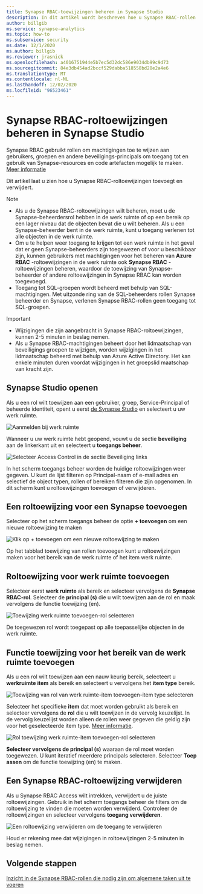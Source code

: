 ```yaml
---
title: Synapse RBAC-toewijzingen beheren in Synapse Studio
description: In dit artikel wordt beschreven hoe u Synapse RBAC-rollen toewijst en intrekt voor AAD-beveiligings-principals
author: billgib
ms.service: synapse-analytics
ms.topic: how-to
ms.subservice: security
ms.date: 12/1/2020
ms.author: billgib
ms.reviewer: jrasnick
ms.openlocfilehash: a4016751944e5b7ec5d32dc586e9034db99c9d73
ms.sourcegitcommit: 84e3db454ad2bccf529dabba518558bd28e2a4e6
ms.translationtype: MT
ms.contentlocale: nl-NL
ms.lasthandoff: 12/02/2020
ms.locfileid: "96523461"
---
```

# <a name="how-to-manage-synapse-rbac-role-assignments-in-synapse-studio"></a>Synapse RBAC-roltoewijzingen beheren in Synapse Studio

Synapse RBAC gebruikt rollen om machtigingen toe te wijzen aan gebruikers, groepen en andere beveiligings-principals om toegang tot en gebruik van Synapse-resources en code artefacten mogelijk te maken.  [Meer informatie](./synapse-workspace-synapse-rbac.md)

Dit artikel laat u zien hoe u Synapse RBAC-roltoewijzingen toevoegt en verwijdert.

>[!Note]
>- Als u de Synapse RBAC-roltoewijzingen wilt beheren, moet u de Synapse-beheerdersrol hebben in de werk ruimte of op een bereik op een lager niveau dat de objecten bevat die u wilt beheren. Als u een Synapse-beheerder bent in de werk ruimte, kunt u toegang verlenen tot alle objecten in de werk ruimte. 
>- Om u te helpen weer toegang te krijgen tot een werk ruimte in het geval dat er geen Synapse-beheerders zijn toegewezen of voor u beschikbaar zijn, kunnen gebruikers met machtigingen voor het beheren van **Azure RBAC** -roltoewijzingen in de werk ruimte ook **Synapse RBAC** -roltoewijzingen beheren, waardoor de toewijzing van Synapse-beheerder of andere roltoewijzingen in Synapse RBAC kan worden toegevoegd.
>- Toegang tot SQL-groepen wordt beheerd met behulp van SQL-machtigingen.  Met uitzonde ring van de SQL-beheerders rollen Synapse beheerder en Synapse, verlenen Synapse RBAC-rollen geen toegang tot SQL-groepen.

>[!important]
>- Wijzigingen die zijn aangebracht in Synapse RBAC-roltoewijzingen, kunnen 2-5 minuten in beslag nemen. 
>- Als u Synapse RBAC-machtigingen beheert door het lidmaatschap van beveiligings groepen te wijzigen, worden wijzigingen in het lidmaatschap beheerd met behulp van Azure Active Directory.  Het kan enkele minuten duren voordat wijzigingen in het groepslid maatschap van kracht zijn.

## <a name="open-synapse-studio"></a>Synapse Studio openen  

Als u een rol wilt toewijzen aan een gebruiker, groep, Service-Principal of beheerde identiteit, opent u eerst [de Synapse Studio](https://web.azuresynapse.net/) en selecteert u uw werk ruimte. 

![Aanmelden bij werk ruimte](./media/common/login-workspace.png) 
 
 Wanneer u uw werk ruimte hebt geopend, vouwt u de sectie **beveiliging** aan de linkerkant uit en selecteert u **toegangs beheer**. 

 ![Selecteer Access Control in de sectie Beveiliging links](./media/how-to-manage-synapse-rbac-role-assignments/left-nav-security-access-control.png)

In het scherm toegangs beheer worden de huidige roltoewijzingen weer gegeven.  U kunt de lijst filteren op Principal-naam of e-mail adres en selectief de object typen, rollen of bereiken filteren die zijn opgenomen. In dit scherm kunt u roltoewijzingen toevoegen of verwijderen.  

## <a name="add-a-synapse-role-assignment"></a>Een roltoewijzing voor een Synapse toevoegen

Selecteer op het scherm toegangs beheer de optie **+ toevoegen** om een nieuwe roltoewijzing te maken

![Klik op + toevoegen om een nieuwe roltoewijzing te maken](./media/how-to-manage-synapse-rbac-role-assignments/access-control-add.png)

Op het tabblad toewijzing van rollen toevoegen kunt u roltoewijzingen maken voor het bereik van de werk ruimte of het item werk ruimte. 

## <a name="add-workspace-scoped-role-assignment"></a>Roltoewijzing voor werk ruimte toevoegen

Selecteer eerst **werk ruimte** als bereik en selecteer vervolgens de **Synapse RBAC-rol**.  Selecteer de **principal (s)** die u wilt toewijzen aan de rol en maak vervolgens de functie toewijzing (en). 

![Toewijzing werk ruimte toevoegen-rol selecteren](./media/how-to-manage-synapse-rbac-role-assignments/access-control-workspace-role-assignment.png) 

De toegewezen rol wordt toegepast op alle toepasselijke objecten in de werk ruimte.

## <a name="add-workspace-item-scoped-role-assignment"></a>Functie toewijzing voor het bereik van de werk ruimte toevoegen

Als u een rol wilt toewijzen aan een nauw keurig bereik, selecteert u **werkruimte item** als bereik en selecteert u vervolgens het **item type** bereik.       

![Toewijzing van rol van werk ruimte-item toevoegen-item type selecteren](./media/how-to-manage-synapse-rbac-role-assignments/access-control-add-workspace-item-assignment-select-item-type.png) 

Selecteer het specifieke **item** dat moet worden gebruikt als bereik en selecteer vervolgens de **rol** die u wilt toewijzen in de vervolg keuzelijst.  In de vervolg keuzelijst worden alleen de rollen weer gegeven die geldig zijn voor het geselecteerde item type. [Meer informatie](https://go.microsoft.com/fwlink/?linkid=2148306).  

![Rol toewijzing werk ruimte-item toevoegen-rol selecteren](./media/how-to-manage-synapse-rbac-role-assignments/access-control-add-workspace-item-assignment-select-role.png) 
 
**Selecteer vervolgens de principal (s)** waaraan de rol moet worden toegewezen.  U kunt iteratief meerdere principals selecteren.  Selecteer **Toep assen** om de functie toewijzing (en) te maken.

## <a name="remove-a-synapse-rbac-role-assignment"></a>Een Synapse RBAC-roltoewijzing verwijderen

Als u Synapse RBAC Access wilt intrekken, verwijdert u de juiste roltoewijzingen.  Gebruik in het scherm toegangs beheer de filters om de roltoewijzing te vinden die moeten worden verwijderd.  Controleer de roltoewijzingen en selecteer vervolgens **toegang verwijderen**.   

![Een roltoewijzing verwijderen om de toegang te verwijderen](./media/how-to-manage-synapse-rbac-role-assignments/access-control-remove-access.png)

Houd er rekening mee dat wijzigingen in roltoewijzingen 2-5 minuten in beslag nemen.   

## <a name="next-steps"></a>Volgende stappen

[Inzicht in de Synapse RBAC-rollen die nodig zijn om algemene taken uit te voeren](./synapse-workspace-understand-what-role-you-need.md) 
